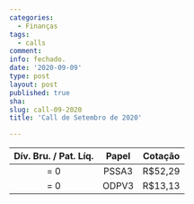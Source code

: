 ```yaml
---
categories:
  - Finanças
tags:
  - calls
comment: 
info: fechado.
date: '2020-09-09'
type: post
layout: post
published: true
sha: 
slug: call-09-2020
title: 'Call de Setembro de 2020'

---
```

| **Dív. Bru. / Pat. Líq.** | **Papel** | **Cotação** |
|:-------------------------:|:---------:|:-----------:|
| = 0                       | PSSA3     | R$52,29     |
| = 0                       | ODPV3     | R$13,13     |
